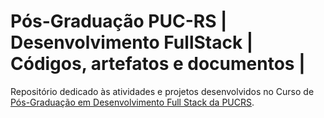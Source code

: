 # Pós-Graduação PUC-RS | Desenvolvimento FullStack | Códigos, artefatos e documentos |
Repositório dedicado às atividades e projetos desenvolvidos no Curso de [Pós-Graduação em Desenvolvimento Full Stack da PUCRS](https://online.pucrs.br/pos-graduacao/desenvolvimento-full-stack).
